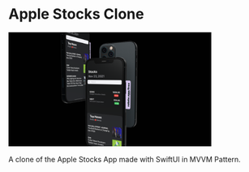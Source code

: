 # Apple Stocks Clone

<img src="apple_stocks_clone.png" alt="Data Persistence" width=400>

A clone of the Apple Stocks App made with SwiftUI in MVVM Pattern.
